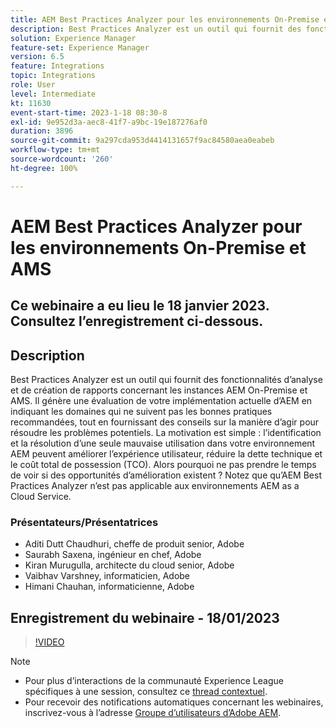 ```yaml
---
title: AEM Best Practices Analyzer pour les environnements On-Premise et AMS
description: Best Practices Analyzer est un outil qui fournit des fonctionnalités d’analyse et de création de rapports concernant les instances AEM On-Premise et AMS. Il génère une évaluation de votre implémentation actuelle d’AEM en indiquant les domaines qui ne suivent pas les bonnes pratiques recommandées, tout en fournissant des conseils sur la manière d’agir pour résoudre les problèmes potentiels.
solution: Experience Manager
feature-set: Experience Manager
version: 6.5
feature: Integrations
topic: Integrations
role: User
level: Intermediate
kt: 11630
event-start-time: 2023-1-18 08:30-8
exl-id: 9e952d3a-aec8-41f7-a9bc-19e187276af0
duration: 3896
source-git-commit: 9a297cda953d4414131657f9ac84580aea0eabeb
workflow-type: tm+mt
source-wordcount: '260'
ht-degree: 100%

---
```


# AEM Best Practices Analyzer pour les environnements On-Premise et AMS

## Ce webinaire a eu lieu le 18 janvier 2023. Consultez l’enregistrement ci-dessous.

## Description

Best Practices Analyzer est un outil qui fournit des fonctionnalités d’analyse et de création de rapports concernant les instances AEM On-Premise et AMS. Il génère une évaluation de votre implémentation actuelle d’AEM en indiquant les domaines qui ne suivent pas les bonnes pratiques recommandées, tout en fournissant des conseils sur la manière d’agir pour résoudre les problèmes potentiels. La motivation est simple : l’identification et la résolution d’une seule mauvaise utilisation dans votre environnement AEM peuvent améliorer l’expérience utilisateur, réduire la dette technique et le coût total de possession (TCO). Alors pourquoi ne pas prendre le temps de voir si des opportunités d’amélioration existent ?
Notez que qu’AEM Best Practices Analyzer n’est pas applicable aux environnements AEM as a Cloud Service.

### Présentateurs/Présentatrices

* Aditi Dutt Chaudhuri, cheffe de produit senior, Adobe
* Saurabh Saxena, ingénieur en chef, Adobe
* Kiran Murugulla, architecte du cloud senior, Adobe
* Vaibhav Varshney, informaticien, Adobe
* Himani Chauhan, informaticienne, Adobe

## Enregistrement du webinaire - 18/01/2023

>[!VIDEO](https://video.tv.adobe.com/v/3413364/)

>[!NOTE]
>
>* Pour plus d’interactions de la communauté Experience League spécifiques à une session, consultez ce [thread contextuel](https://bit.ly/3Z6AyM1).
>* Pour recevoir des notifications automatiques concernant les webinaires, inscrivez-vous à l’adresse [Groupe d’utilisateurs d’Adobe AEM](https://aem-augs.adobe.com/).
